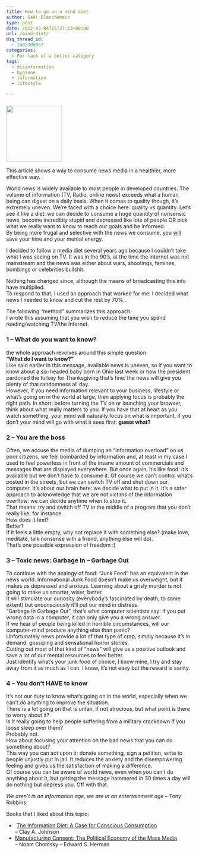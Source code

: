 ```yaml
---
title: How to go on a mind diet
author: Gaël Blanchemain
type: post
date: 2012-03-04T15:27:13+00:00
url: /mind-diet/
dsq_thread_id:
  - 2402306852
categories:
  - For lack of a better category
tags:
  - disinformation
  - hygiene
  - information
  - lifestyle

---
```

### [<img class="alignleft size-thumbnail wp-image-541" title="Sick-TV" src="http://www.gr0wing.com/wp-content/uploads/2012/03/Sick-TV-150x150.jpg" alt="" width="150" height="150" srcset="https://www.gr0wing.com/wp-content/uploads/2012/03/Sick-TV-150x150.jpg 150w, https://www.gr0wing.com/wp-content/uploads/2012/03/Sick-TV.jpg 300w" sizes="(max-width: 150px) 100vw, 150px" />][1]

This article shows a way to consume news media in a healthier, more effective way.

World news is widely available to most people in developed countries. The volume of information (TV, Radio, online news) exceeds what a human being can digest on a daily basis. When it comes to quality though, it&#8217;s extremely uneven. We&#8217;re faced with a choice here: quality vs quantity. Let&#8217;s see it like a diet: we can decide to consume a huge quantity of nonsensic news, become incredibly stupid and depressed like lots of people OR pick what we really want to know to reach our goals and be informed.  
By being more frugal and selective with the news we consume, you <span style="text-decoration: underline;">will</span> save your time and your mental energy.

I decided to follow a media diet several years ago because I couldn&#8217;t take what I was seeing on TV. It was in the 90&#8217;s, at the time the internet was not mainstream and the news was either about wars, shootings, famines, bombings or celebrities bullshit.

Nothing has changed since, although the means of broadcasting this info have multiplied.  
To respond to that, I used an approach that worked for me: I decided what news I needed to know and cut the rest by 70% .

The following &#8220;method&#8221; summarizes this approach.  
I wrote this assuming that you wish to reduce the time you spend reading/watching TV/the Internet.

### 1 &#8211; What do you want to know?

<!--more-->

the whole approach revolves around this simple question:  
**&#8220;What do I want to know?&#8221;**  
Like said earlier in this message, available news is uneven, so if you want to know about a six-headed baby born in Ohio last week or how the president pardoned the turkey for Thanksgiving that&#8217;s fine: the news will give you plenty of that randomness all day.  
However, if you need information relevant to your business, lifestyle or what&#8217;s going on in the world at large, then applying focus is probably the right path. In short: before turning the TV on or launching your browser, think about what really matters to you. If you have that at heart as you watch something, your mind will naturally focus on what is important, if you don&#8217;t your mind will go with what it sees first: **guess what?**

### 2 &#8211; You are the boss

Often, we accuse the media of dumping an &#8220;information overload&#8221; on us poor citizens, we feel bombarded by information and, at least in my case I used to feel powerless in front of the insane amount of commercials and messages that are displayed everywhere. But once again, it&#8217;s like food: it&#8217;s available but we don&#8217;t have to consume it. Of course we can&#8217;t control what&#8217;s posted in the streets, but we can switch TV off and shut down our computer. It&#8217;s about our brain here: we decide what to put in it. It&#8217;s a safer approach to acknowledge that we are not victims of the information overflow: we can decide anytime when to stop it.  
That means: try and switch off TV in the middle of a program that you don&#8217;t really like, for instance.  
How does it feel?  
Better?  
If it feels a little empty, why not replace it with something else? (make love, meditate, talk nonsense with a friend, anything else will do).  
That&#8217;s one possible expression of freedom :)

### 3 &#8211; Toxic news: Garbage In &#8211; Garbage Out

To continue with the analogy of food: &#8220;Junk Food&#8221; has an equivalent in the news world. Informational Junk Food doesn&#8217;t make us overweight, but it makes us depressed and anxious. Learning about a grisly murder is not going to make us smarter, wiser, better.  
It will stimulate our curiosity (everybody&#8217;s fascinated by death, to some extent) but unconsciously it&#8217;ll put our mind in distress.  
&#8220;Garbage In Garbage Out&#8221;, that&#8217;s what computer scientists say: if you put wrong data in a computer, it can only give you a wrong answer.  
If we hear of people being killed in horrible circumstances, will our computer-mind produce anything else than panic?  
Unfortunately news provide a lot of that type of crap, simply because it&#8217;s in demand: gossiping and sensational horror stories.  
Cutting out most of that kind of &#8220;news&#8221; will give us a positive outlook and save a lot of our mental resources to feel better.  
Just identify what&#8217;s your junk food of choice, I know mine, I try and stay away from it as much as I can. I know, it&#8217;s not easy but the reward is sanity.

### 4 &#8211; You don&#8217;t HAVE to know

It&#8217;s not our duty to know what&#8217;s going on in the world, especially when we can&#8217;t do anything to improve the situation.  
There is a lot going on that is unfair, if not atrocious, but what point is there to worry about it?  
Is it really going to help people suffering from a military crackdown if you loose sleep over them?  
Probably not.  
How about focusing your attention on the bad news that you can do something about?  
This way you can act upon it: donate something, sign a petition, write to people unjustly put in jail. It reduces the anxiety and the disempowering feeling and gives us the satisfaction of making a difference.  
Of course you can be aware of world news, even when you can&#8217;t do anything about it, but getting the message hammered in 30 times a day will do nothing but depress you. Off with that.

<cite>We aren&#8217;t in an information age, we are in an entertainment age</cite> &#8211; Tony Robbins

Books that I liked about this topic:

  *  [The Information Diet: A Case for Conscious Consumption][2]<img src="http://www.assoc-amazon.com/e/ir?t=grotherooofha-20&#038;l=as2&#038;o=1&#038;a=1449304680" width="1" height="1" border="0" alt="" style="border:none !important; margin:0px !important;" />  
    &#8211; Clay A. Johnson
  * [Manufacturing Consent: The Political Economy of the Mass Media][3]<img src="http://www.assoc-amazon.com/e/ir?t=grotherooofha-20&#038;l=as2&#038;o=1&#038;a=0375714499" width="1" height="1" border="0" alt="" style="border:none !important; margin:0px !important;" />  
    &#8211; Noam Chomsky &#8211; Edward S. Herman

 [1]: http://www.gr0wing.com/mind-diet/sick-tv/#main
 [2]: http://www.amazon.com/gp/product/1449304680/ref=as_li_tf_tl?ie=UTF8&tag=grotherooofha-20&linkCode=as2&camp=1789&creative=9325&creativeASIN=1449304680
 [3]: http://www.amazon.com/gp/product/0375714499/ref=as_li_tf_tl?ie=UTF8&tag=grotherooofha-20&linkCode=as2&camp=1789&creative=9325&creativeASIN=0375714499
